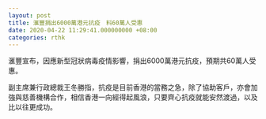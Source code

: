 ```yaml
---
layout: post
title: 滙豐捐出6000萬港元抗疫　料60萬人受惠
date: 2020-04-22 11:29:41.000000000 +08:00
categories: rthk
---
```


滙豐宣布，因應新型冠狀病毒疫情影響，捐出6000萬港元抗疫，預期共60萬人受惠。

副主席兼行政總裁王冬勝指，抗疫是目前香港的當務之急，除了協助客戶，亦會加強與慈善機構合作，相信香港一向經得起風浪，只要齊心抗疫就能安然渡過，以及比以往更成功。
